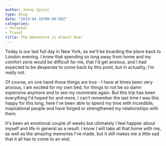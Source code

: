 ```yaml
---
author: Jonny Spicer
type: blog
date: "2019-04-16T00:00:00Z"
categories:
- Personal
- Travel
title: The Adventure is Almost Over
---
```

Today is our last full day in New York, as we'll be boarding the plane back to
London evening. I knew that spending so long away from home and my comfort zone
would be difficult for me, that I'd get anxious, and I had expected to be desperate
to come back by this point, but in actuality, I'm really not.

Of course, on one hand those things are true - I have at times been very anxious,
I am excited for my own bed, for things to not be so damn expensive anymore and
to see my roommate again. But this trip has been everything I'd hoped for and
more, I can't remember the last time I was this happy for this long, here I've
been able to spend my time with incredible, inspirational people and have
forged or strengthened my relationships with them.

It's been an emotional couple of weeks but ultimately I feel happier about myself
and life in general as a result. I know I will take all that home with me, as well
as the amazing memories I've made, but it still makes me a little sad that it all
has to come to an end.
